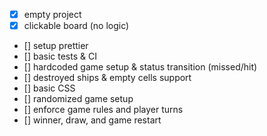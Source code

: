 * [x] empty project
* [x] clickable board (no logic)
* [] setup prettier
* [] basic tests & CI
* [] hardcoded game setup & status transition (missed/hit)
* [] destroyed ships & empty cells support
* [] basic CSS
* [] randomized game setup
* [] enforce game rules and player turns
* [] winner, draw, and game restart
